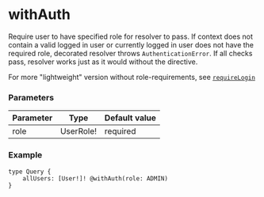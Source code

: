 # withAuth
Require user to have specified role for resolver to pass. If context does not contain a valid logged in user or currently logged in user does not have the required role, decorated resolver throws `AuthenticationError`. If all checks pass, resolver works just as it would without the directive.

For more "lightweight" version without role-requirements, see [`requireLogin`](./requireLogin.md)

### Parameters
| Parameter | Type      | Default value |
|-----------|-----------|---------------|
| role      | UserRole! | required      |

### Example
```gql
type Query {
    allUsers: [User!]! @withAuth(role: ADMIN)
}
```